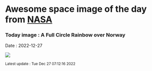
# Awesome space image of the day from [NASA](https://api.nasa.gov/)

### Today image : A Full Circle Rainbow over Norway
Date : 2022-12-27

![](https://apod.nasa.gov/apod/image/2212/FullCircleRainbow_Moesch_960.jpg)

<small>Latest update : Tue Dec 27 07:12:16 2022</small>
        